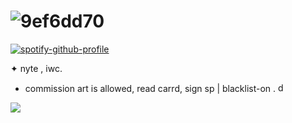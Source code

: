 # ![9ef6dd70](https://github.com/user-attachments/assets/de37a025-ba4c-4c9c-95f5-c8c8fb9c8455)

[![spotify-github-profile](https://spotify-github-profile.kittinanx.com/api/view?uid=31erq64dndfml3z3ml6s2qsvlkei&cover_image=true&theme=novatorem&show_offline=false&background_color=121212&interchange=true&bar_color=53b14f&bar_color_cover=false)](https://spotify-github-profile.kittinanx.com/api/view?uid=31erq64dndfml3z3ml6s2qsvlkei&redirect=true)
         
✦ nyte , iwc. 
- commission art is allowed, read carrd, sign sp | blacklist-on . <img width="15" height="15" alt="dc298511" src="https://github.com/user-attachments/assets/bd26cca7-f678-474d-b258-124e7bdd5a0f" />

![](https://komarev.com/ghpvc/?username=nytexir&style=plastic&color=a2cac3&label=✦)
